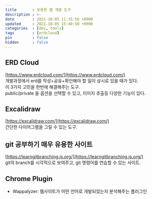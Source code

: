 ```yaml
---
title       : 유용한 웹 개발 도구
description : >-
date        : 2021-10-05 11:35:56 +0900
updated     : 2021-10-05 15:40:50 +0900
categories  : [dev, tools]
tags        : [erdcloud]
pin         : false
hidden      : false
---
```



## ERD Cloud 
[https://www.erdcloud.com/](https://www.erdcloud.com/) <br>
개발과정에서 erd를 작성+공유+확인해야 할 일이 상시로 있을 때가 있다. <br>
이 3가지 고민을 한번에 해결해주는 도구. <br>
public/private 을 옵션을 선택할 수 있고, 이미지 추출등 다양한 기능이 있다. <br>

## Excalidraw
[https://excalidraw.com/](https://excalidraw.com/) <br>
간단한 다이어그램을 그릴 수 있는 도구. <br>

## git 공부하기 매우 유용한 사이트
[https://learngitbranching.js.org/](https://learngitbranching.js.org/) <br>
git의 branch를 시각적으로 보여주고, git 명령어를 연습할 수 있는 사이트. <br> 


## Chrome Plugin
- Wappalyzer: 웹사이트가 어떤 언어로 개발되었는지 분석해주는 플러그인